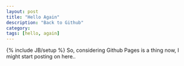 ```yaml
---
layout: post
title: "Hello Again"
description: "Back to Github"
category:
tags: [hello, again]
---
```

{% include JB/setup %}
So, considering Github Pages is a thing now, I might start posting on here..
